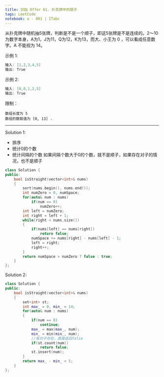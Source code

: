 ```yaml
---
title: 剑指 Offer 61. 扑克牌中的顺子
tags: LeetCode
notebook: a - 001 | ITabc
---
```

从扑克牌中随机抽5张牌，判断是不是一个顺子，即这5张牌是不是连续的。2～10为数字本身，A为1，J为11，Q为12，K为13，而大、小王为 0 ，可以看成任意数字。A 不能视为 14。

示例 1:
```cpp
输入: [1,2,3,4,5]
输出: True
```

示例 2:
```cpp
输入: [0,0,1,2,5]
输出: True
```
限制：
```
数组长度为 5 
数组的数取值为 [0, 13] .
```
---

Solution 1:
- 排序
- 统计0的个数
- 统计间隔的个数
如果间隔个数大于0的个数，就不是顺子，如果存在对子的情况，也不是顺子
```cpp
class Solution {
public:
    bool isStraight(vector<int>& nums) 
    {
        sort(nums.begin(), nums.end());
        int numZero = 0, numSpace;
        for(auto& num : nums)
            if(num == 0)
                numZero++;
        int left = numZero;
        int right = left + 1;
        while(right < nums.size())
        {
            if(nums[left] == nums[right])
                return false;
            numSpace += nums[right] - nums[left] - 1;
            left = right;
            right++;
        }
        return numSpace > numZero ? false : true;
    }
};
```
Solution 2:

```cpp
class Solution {
public:
    bool isStraight(vector<int>& nums) 
    {
        set<int> st;
        int max_ = 0, min_ = 14;
        for(auto& num : nums)
        {
            if(num == 0)
                continue;
            max_ = max(max_, num);
            min_ = min(min_, num);
            //有对子存在，直接返回false
            if(st.count(num))
                return false;
            st.insert(num);
        }
        return max_ - min_ < 5;
    }
};
```